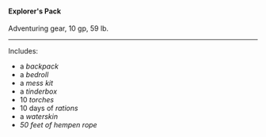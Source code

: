 #### Explorer's Pack

Adventuring gear, 10 gp, 59 lb.

---

Includes:

- a *backpack*
- a *bedroll*
- a *mess kit*
- a *tinderbox*
- 10 *torches*
- 10 days of *rations*
- a *waterskin*
- *50 feet of hempen rope*